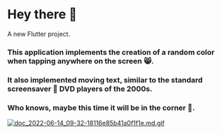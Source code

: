 # Hey there :wave:

A new Flutter project.

### This application implements the creation of a random color when tapping anywhere on the screen :smile_cat:.
### It also implemented moving text, similar to the standard screensaver :dvd: DVD players of the 2000s. 
### Who knows, maybe this time it will be in the corner :eyes:.


[![doc_2022-06-14_09-32-18116e85b41a0f1f1e.md.gif](https://s8.gifyu.com/images/doc_2022-06-14_09-32-18116e85b41a0f1f1e.md.gif)](https://gifyu.com/image/SHd6J)

